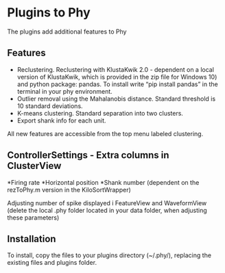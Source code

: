 # Plugins to Phy 
The plugins add additional features to Phy

## Features
* Reclustering. Reclustering with KlustaKwik 2.0 - dependent on a local version of KlustaKwik, which is provided in the zip file for Windows 10) and python package: pandas. To install write “pip install pandas” in the terminal in your phy environment.
* Outlier removal using the Mahalanobis distance. Standard threshold is 10 standard deviations.
* K-means clustering. Standard separation into two clusters.
* Export shank info for each unit.

All new features are accessible from the top menu labeled clustering.

## ControllerSettings - Extra columns in ClusterView
*Firing rate
*Horizontal position
*Shank number (dependent on the rezToPhy.m version in the KiloSortWrapper)

Adjusting number of spike displayed i FeatureView and WaveformView (delete the local .phy folder located in your data folder, when adjusting these parameters)

## Installation 
To install, copy the files to your plugins directory (~/.phy/), replacing the existing files and plugins folder.
